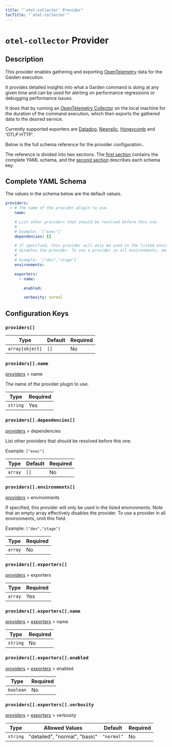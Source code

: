 ```yaml
---
title: "`otel-collector` Provider"
tocTitle: "`otel-collector`"
---
```


# `otel-collector` Provider

## Description

This provider enables gathering and exporting [OpenTelemetry](https://opentelemetry.io/) data for the Garden execution.

It provides detailed insights into what a Garden command is doing at any given time and can be used for alerting on performance regressions or debugging performance issues.

It does that by running an [OpenTelemetry Collector](https://github.com/open-telemetry/opentelemetry-collector) on the local machine for the duration of the command execution, which then exports the gathered data to the desired service.

Currently supported exporters are [Datadog](https://www.datadoghq.com/), [Newrelic](https://newrelic.com/), [Honeycomb](https://www.honeycomb.io/) and 'OTLP HTTP'.

Below is the full schema reference for the provider configuration..

The reference is divided into two sections. The [first section](#complete-yaml-schema) contains the complete YAML schema, and the [second section](#configuration-keys) describes each schema key.

## Complete YAML Schema

The values in the schema below are the default values.

```yaml
providers:
  - # The name of the provider plugin to use.
    name:

    # List other providers that should be resolved before this one.
    #
    # Example: `["exec"]`
    dependencies: []

    # If specified, this provider will only be used in the listed environments. Note that an empty array effectively
    # disables the provider. To use a provider in all environments, omit this field.
    #
    # Example: `["dev","stage"]`
    environments:

    exporters:
      - name:

        enabled:

        verbosity: normal
```
## Configuration Keys

### `providers[]`

| Type            | Default | Required |
| --------------- | ------- | -------- |
| `array[object]` | `[]`    | No       |

### `providers[].name`

[providers](#providers) > name

The name of the provider plugin to use.

| Type     | Required |
| -------- | -------- |
| `string` | Yes      |

### `providers[].dependencies[]`

[providers](#providers) > dependencies

List other providers that should be resolved before this one.

Example: `["exec"]`

| Type    | Default | Required |
| ------- | ------- | -------- |
| `array` | `[]`    | No       |

### `providers[].environments[]`

[providers](#providers) > environments

If specified, this provider will only be used in the listed environments. Note that an empty array effectively disables the provider. To use a provider in all environments, omit this field.

Example: `["dev","stage"]`

| Type    | Required |
| ------- | -------- |
| `array` | No       |

### `providers[].exporters[]`

[providers](#providers) > exporters

| Type    | Required |
| ------- | -------- |
| `array` | Yes      |

### `providers[].exporters[].name`

[providers](#providers) > [exporters](#providersexporters) > name

| Type     | Required |
| -------- | -------- |
| `string` | No       |

### `providers[].exporters[].enabled`

[providers](#providers) > [exporters](#providersexporters) > enabled

| Type      | Required |
| --------- | -------- |
| `boolean` | No       |

### `providers[].exporters[].verbosity`

[providers](#providers) > [exporters](#providersexporters) > verbosity

| Type     | Allowed Values                | Default    | Required |
| -------- | ----------------------------- | ---------- | -------- |
| `string` | "detailed", "normal", "basic" | `"normal"` | No       |


